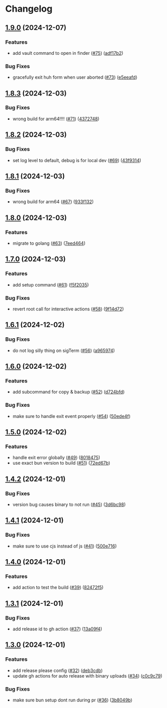 # Changelog

## [1.9.0](https://github.com/y3owk1n/cpenv/compare/v1.8.3...v1.9.0) (2024-12-07)


### Features

* add vault command to open in finder ([#75](https://github.com/y3owk1n/cpenv/issues/75)) ([adf17b2](https://github.com/y3owk1n/cpenv/commit/adf17b23e296fc6026687085b2c202cdaf4af226))


### Bug Fixes

* gracefully exit huh form when user aborted ([#73](https://github.com/y3owk1n/cpenv/issues/73)) ([e5eeafd](https://github.com/y3owk1n/cpenv/commit/e5eeafdf335ad0047fc9af7d5b9d38442ea419e7))

## [1.8.3](https://github.com/y3owk1n/cpenv/compare/v1.8.2...v1.8.3) (2024-12-03)


### Bug Fixes

* wrong build for arm64!!!! ([#71](https://github.com/y3owk1n/cpenv/issues/71)) ([4372748](https://github.com/y3owk1n/cpenv/commit/4372748f2ebae4b0194ef4278b8355a279f040af))

## [1.8.2](https://github.com/y3owk1n/cpenv/compare/v1.8.1...v1.8.2) (2024-12-03)


### Bug Fixes

* set log level to default, debug is for local dev ([#69](https://github.com/y3owk1n/cpenv/issues/69)) ([43f9314](https://github.com/y3owk1n/cpenv/commit/43f931426257700255c2ffbd09a5b30a8a8d45a7))

## [1.8.1](https://github.com/y3owk1n/cpenv/compare/v1.8.0...v1.8.1) (2024-12-03)


### Bug Fixes

* wrong build for arm64 ([#67](https://github.com/y3owk1n/cpenv/issues/67)) ([933f132](https://github.com/y3owk1n/cpenv/commit/933f132adf43b74f6664ebd69ee1a74169e7469e))

## [1.8.0](https://github.com/y3owk1n/cpenv/compare/v1.7.0...v1.8.0) (2024-12-03)


### Features

* migrate to golang ([#63](https://github.com/y3owk1n/cpenv/issues/63)) ([7eed464](https://github.com/y3owk1n/cpenv/commit/7eed464ac4366443e3e74f557d63bb36f438f8e0))

## [1.7.0](https://github.com/y3owk1n/cpenv/compare/v1.6.1...v1.7.0) (2024-12-03)


### Features

* add setup command ([#61](https://github.com/y3owk1n/cpenv/issues/61)) ([f5f2035](https://github.com/y3owk1n/cpenv/commit/f5f203505fedc807761b2ce287704431e5688cd7))


### Bug Fixes

* revert root call for interactive actions ([#58](https://github.com/y3owk1n/cpenv/issues/58)) ([9f14d72](https://github.com/y3owk1n/cpenv/commit/9f14d72584f717664a1fd719bcd8023e63ff11b7))

## [1.6.1](https://github.com/y3owk1n/cpenv/compare/v1.6.0...v1.6.1) (2024-12-02)


### Bug Fixes

* do not log silly thing on sigTerm ([#56](https://github.com/y3owk1n/cpenv/issues/56)) ([a965974](https://github.com/y3owk1n/cpenv/commit/a9659745832348a1f0cd396450b3b8c3685a641d))

## [1.6.0](https://github.com/y3owk1n/cpenv/compare/v1.5.0...v1.6.0) (2024-12-02)


### Features

* add subcommand for copy & backup ([#52](https://github.com/y3owk1n/cpenv/issues/52)) ([d724bfd](https://github.com/y3owk1n/cpenv/commit/d724bfd0bc2ab7bbe1949eb46473104c9d10b7b4))


### Bug Fixes

* make sure to handle exit event properly ([#54](https://github.com/y3owk1n/cpenv/issues/54)) ([50ede4f](https://github.com/y3owk1n/cpenv/commit/50ede4f378e5637efa6508aa818011049a0b050b))

## [1.5.0](https://github.com/y3owk1n/cpenv/compare/v1.4.2...v1.5.0) (2024-12-02)


### Features

* handle exit error globally ([#49](https://github.com/y3owk1n/cpenv/issues/49)) ([8018475](https://github.com/y3owk1n/cpenv/commit/8018475aea283490961aee17eac2051e591df18a))
* use exact bun version to build ([#51](https://github.com/y3owk1n/cpenv/issues/51)) ([72ed67b](https://github.com/y3owk1n/cpenv/commit/72ed67bbcf75647b420665ef05310d2467f462e3))

## [1.4.2](https://github.com/y3owk1n/cpenv/compare/v1.4.1...v1.4.2) (2024-12-01)


### Bug Fixes

* version bug causes binary to not run ([#45](https://github.com/y3owk1n/cpenv/issues/45)) ([3d6bc98](https://github.com/y3owk1n/cpenv/commit/3d6bc98c40c2321620aac6085e27be94a6df5b14))

## [1.4.1](https://github.com/y3owk1n/cpenv/compare/v1.4.0...v1.4.1) (2024-12-01)


### Bug Fixes

* make sure to use cjs instead of js ([#41](https://github.com/y3owk1n/cpenv/issues/41)) ([500e716](https://github.com/y3owk1n/cpenv/commit/500e7160e4d0636f504874a9e8ebb7a6a23918e0))

## [1.4.0](https://github.com/y3owk1n/cpenv/compare/v1.3.1...v1.4.0) (2024-12-01)


### Features

* add action to test the build ([#39](https://github.com/y3owk1n/cpenv/issues/39)) ([82472f5](https://github.com/y3owk1n/cpenv/commit/82472f5730036cc2b173c8219186e103359ab3a4))

## [1.3.1](https://github.com/y3owk1n/cpenv/compare/v1.3.0...v1.3.1) (2024-12-01)


### Bug Fixes

* add release id to gh action ([#37](https://github.com/y3owk1n/cpenv/issues/37)) ([13a09f4](https://github.com/y3owk1n/cpenv/commit/13a09f4dcc6d9f21faee17bf235ae2329a48f861))

## [1.3.0](https://github.com/y3owk1n/cpenv/compare/v1.2.0...v1.3.0) (2024-12-01)


### Features

* add release please config ([#32](https://github.com/y3owk1n/cpenv/issues/32)) ([deb3cdb](https://github.com/y3owk1n/cpenv/commit/deb3cdb12d27b9d8207539487a6cfee5ec39b0b3))
* update gh actions for auto release with binary uploads ([#34](https://github.com/y3owk1n/cpenv/issues/34)) ([c0c9c79](https://github.com/y3owk1n/cpenv/commit/c0c9c79a12b1fa775715bacd516538f50618341e))


### Bug Fixes

* make sure bun setup dont run during pr ([#36](https://github.com/y3owk1n/cpenv/issues/36)) ([3b8049b](https://github.com/y3owk1n/cpenv/commit/3b8049b0604aebf41c445f314a2c6a00dd882a48))
